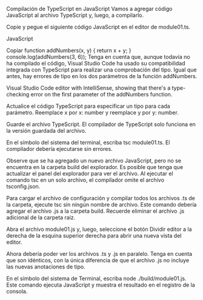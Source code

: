 Compilación de TypeScript en JavaScript
Vamos a agregar código JavaScript al archivo TypeScript y, luego, a compilarlo.

Copie y pegue el siguiente código JavaScript en el editor de module01.ts.

JavaScript

Copiar
function addNumbers(x, y) {
  return x + y;
}
console.log(addNumbers(3, 6));
Tenga en cuenta que, aunque todavía no ha compilado el código, Visual Studio Code ha usado su compatibilidad integrada con TypeScript para realizar una comprobación del tipo. Igual que antes, hay errores de tipo en los dos parámetros de la función addNumbers.

Visual Studio Code editor with IntelliSense, showing that there's a type-checking error on the first parameter of the addNumbers function.

Actualice el código TypeScript para especificar un tipo para cada parámetro. Reemplace x por x: number y reemplace y por y: number.

Guarde el archivo TypeScript. El compilador de TypeScript solo funciona en la versión guardada del archivo.

En el símbolo del sistema del terminal, escriba tsc module01.ts. El compilador debería ejecutarse sin errores.

Observe que se ha agregado un nuevo archivo JavaScript, pero no se encuentra en la carpeta build del explorador. Es posible que tenga que actualizar el panel del explorador para ver el archivo. Al ejecutar el comando tsc en un solo archivo, el compilador omite el archivo tsconfig.json.

Para cargar el archivo de configuración y compilar todos los archivos .ts de la carpeta, ejecute tsc sin ningún nombre de archivo. Este comando debería agregar el archivo .js a la carpeta build. Recuerde eliminar el archivo .js adicional de la carpeta raíz.

Abra el archivo module01.js y, luego, seleccione el botón Dividir editor a la derecha de la esquina superior derecha para abrir una nueva vista del editor.

Ahora debería poder ver los archivos .ts y .js en paralelo. Tenga en cuenta que son idénticos, con la única diferencia de que el archivo .js no incluye las nuevas anotaciones de tipo.

En el símbolo del sistema de Terminal, escriba node ./build/module01.js. Este comando ejecuta JavaScript y muestra el resultado en el registro de la consola.